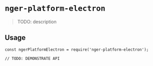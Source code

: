 # `nger-platform-electron`

> TODO: description

## Usage

```
const ngerPlatformElectron = require('nger-platform-electron');

// TODO: DEMONSTRATE API
```
